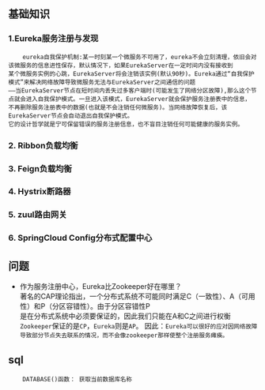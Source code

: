 

## 基础知识
### 1.Eureka服务注册与发现  
        eureka自我保护机制:某一时刻某一个微服务不可用了，eureka不会立刻清理，依旧会对该微服务的信息进性保存，默认情况下，如果EurekaServer在一定时间内没有接收到  
    某个微服务实例的心跳，EurekaServer将会注销该实例(默认90秒)。Eureka通过“自我保护模式”来解决网络故障导致微服务无法与EurekaServer之间通信的问题  
    ——当EurekaServer节点在短时间内丢失过多客户端时(可能发生了网络分区故障),那么这个节点就会进入自我保护模式。一旦进入该模式，EurekaServer就会保护服务注册表中的信息，
    不再删除服务注册表中的数据(也就是不会注销任何微服务)。当网络故障恢复后，该EurekaServer节点会自动退出自我保护模式。  
    它的设计哲学就是宁可保留错误的服务注册信息，也不盲目注销任何可能健康的服务实例。     
### 2. Ribbon负载均衡    
### 3. Feign负载均衡  
### 4. Hystrix断路器  
### 5. zuul路由网关  
### 6. SpringCloud Config分布式配置中心

## 问题
* 作为服务注册中心，Eureka比Zookeeper好在哪里？  
    著名的CAP理论指出，一个分布式系统不可能同时满足C（一致性）、A（可用性）和P（分区容错性）。由于分区容错性P  
    是在分布式系统中必须要保证的，因此我们只能在A和C之间进行权衡
    `Zookeeper`保证的是`CP`，`Eureka`则是`AP`。
    因此：`Eureka可以很好的应对因网络故障导致部分节点失去联系的情况，而不会像zookeeper那样使整个注册服务瘫痪。`


## sql  
```mysql
    DATABASE()函数： 获取当前数据库名称
```